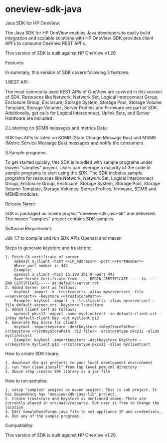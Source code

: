 # oneview-sdk-java
Java SDK for HP OneView:

The Java SDK for HP OneView enables Java developers to easily build integration and scalable solutions with HP OneView. SDK provides client API's to consume OneView REST API's.

This version of SDK is built against HP OneView v1.20.

Features:

In summary, this version of SDK covers following 3 features:

1.REST API:

The most commonly used REST APIs of OneView are covered in this version of SDK. Resources like Network, Network Set, Logical Interconnect Group, Enclosure Group, Enclosure, Storage System, Storage Pool, Storage Volume Template, Storage Volumes, Server Profiles and Firmware are part of SDK. Additionally, get calls for Logical Interconnect, Uplink Sets, and Server Hardware are included .

2.Listening on SCMB messages and metrics Data:

SDK has APIs to	listen on SCMB (State Change Message Bus)  and MSMB (Metric Service Message Bus) messages and notify the consumers.

3.Sample programs:

To get started quickly, this SDK is bundled with sample programs under maven "samples" project. Users can leverage a majority of the code in sample programs to start using the SDK. The SDK includes sample programs for resources like Network, Network Set, Logical Interconnect Group, Enclosure Group, Enclosure, Storage System, Storage Pool, Storage Volume Template, Storage Volumes, Server Profiles, firmware, SCMB and MSMB modules.

Release Name:

SDK is packaged as maven project "oneview-sdk-java-lib" and delivered. The maven "samples" project contains SDK samples.

Software Requirement:

Jdk 1.7 to compile and run SDK APIs
Openssl and
maven

Steps to generate keystore and truststore:

	1. Fetch CA certificate of server
		openssl s_client -host <<IP_Address>> -port <<PortNumber>>
		Where port number is 443
		Example:
		openssl s_client –host 15.199.201.9 –port 443
		Save Server Certificate from -----BEGIN CERTIFICATE----- to -----END CERTIFICATE----- as default-server.crt
	2. Added Server Cert as follows:
		keytool -import -v -trustcacerts -alias myservercert -file <<servercert>> -keystore <<TrustStorePath>>
		Example: keytool -import -v -trustcacerts -alias myservercert –file default-server.crt -keystore TrustStore
	3. Added Client Cert as Follows:
		openssl pkcs12 -export -name myclientcert -in default-client.crt -inkey default-client.key -out myclient.p12
	4. Generate Key Store for client
		keytool -importkeystore -destkeystore <<KeyStorePath>> -srckeystore <<SrcKeyStorePath .P12 file>> -srcstoretype pkcs12 -alias myclientcert 
		Example: keytool -importkeystore –destkeystore KeyStore – srckeystore myclient.p12 -srcstoretype pkcs12 -alias myclientcert

How to create SDK library:

	1. download the git projects to your local development environment
	2. run "mvn clean install" from top level pom.xml directory
	3. Above step creates SDK library as a jar file

How to run samples:

	1. setup "samples" project as maven project. This is sub project. It has dependency has "oneview-sdk-java-lib" project.
	2. Create truststore and keystore as mentioned above. These are currently placed in src/main/resource. But user is free to change the location
	3. Edit SampleRestParam.java file to set appliance IP and credentials.
	4. Run any of the sample programs. 

Compatibility:

This version of SDK is built against HP OneView v1.20.
